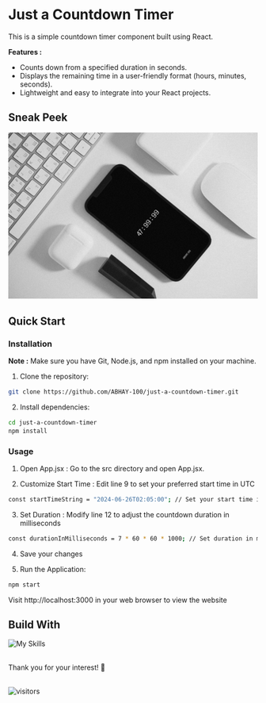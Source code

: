 # Just a Countdown Timer

This is a simple countdown timer component built using React. 

**Features :**

* Counts down from a specified duration in seconds.
* Displays the remaining time in a user-friendly format (hours, minutes, seconds).
* Lightweight and easy to integrate into your React projects.

## Sneak Peek

[![countdown](public/assets/countdown-mockup.png)](https://github.com/ABHAY-100/just-a-countdown-timer)

## Quick Start

### Installation
**Note :** Make sure you have Git, Node.js, and npm installed on your machine.

1. Clone the repository:

```bash
git clone https://github.com/ABHAY-100/just-a-countdown-timer.git
```

2. Install dependencies:
```bash
cd just-a-countdown-timer
npm install
```

### Usage

1. Open App.jsx : Go to the src directory and open App.jsx.
   
2. Customize Start Time : Edit line 9 to set your preferred start time in UTC
``` bash
const startTimeString = "2024-06-26T02:05:00"; // Set your start time in UTC
```

3. Set Duration : Modify line 12 to adjust the countdown duration in milliseconds
```bash
const durationInMilliseconds = 7 * 60 * 60 * 1000; // Set duration in milliseconds
```

4. Save your changes

5. Run the Application:
```bash
npm start
```
Visit http://localhost:3000 in your web browser to view the website

## Build With
![My Skills](https://skillicons.dev/icons?i=js,html,css,react)

<br/>
Thank you for your interest! 🤝
<br/><br/>

![visitors](https://visitor-badge.laobi.icu/badge?page_id=ABHAY-100.just-a-countdown-timer)
